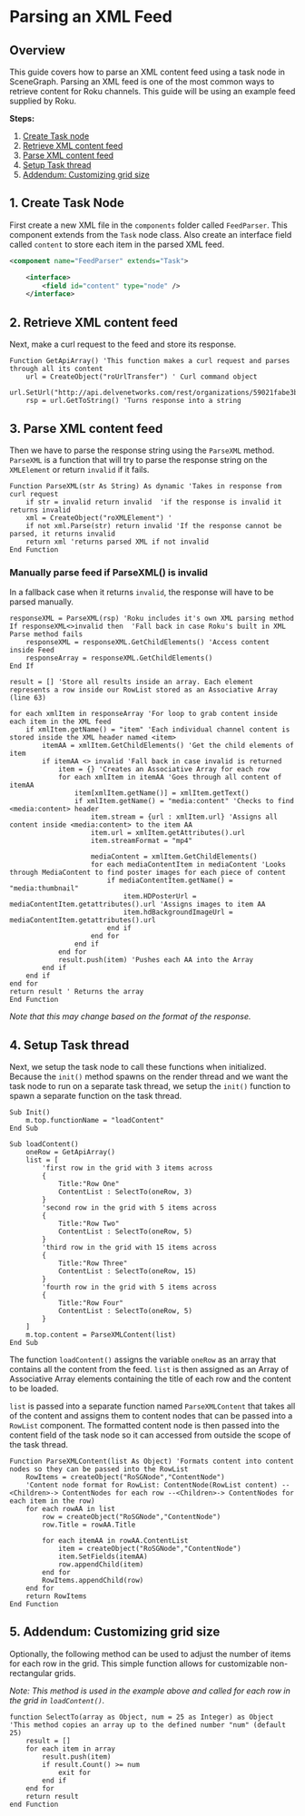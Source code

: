 # Parsing an XML Feed

## Overview

This guide covers how to parse an XML content feed using a task node in SceneGraph. Parsing an XML feed is one of the most common ways to retrieve content for Roku channels. This guide will be using an example feed supplied by Roku.

**Steps:**

1. [Create Task node](#1-create-task-node)
2. [Retrieve XML content feed](#2-retrieve-xml-content-feed)
3. [Parse XML content feed](#3-parse-xml-content-feed)
4. [Setup Task thread](#4-setup-task-thread)
5. [Addendum: Customizing grid size](#5-addendum-customizing-grid-size)

## 1. Create Task Node

First create a new XML file in the `components` folder called `FeedParser`. This component extends from the `Task` node class. Also create an interface field called `content` to store each item in the parsed XML feed.

```xml
<component name="FeedParser" extends="Task">

    <interface>
        <field id="content" type="node" />
    </interface>
```

## 2. Retrieve XML content feed

Next, make a curl request to the feed and store its response.

```brightscript
Function GetApiArray() 'This function makes a curl request and parses through all its content
    url = CreateObject("roUrlTransfer") ' Curl command object
    url.SetUrl("http://api.delvenetworks.com/rest/organizations/59021fabe3b645968e382ac726cd6c7b/channels/1cfd09ab38e54f48be8498e0249f5c83/media.rss")
    rsp = url.GetToString() 'Turns response into a string
```

## 3. Parse XML content feed

Then we have to parse the response string using the `ParseXML` method. `ParseXML` is a function that will try to parse the response string on the `XMLElement` or return `invalid` if it fails.

```brightscript
Function ParseXML(str As String) As dynamic 'Takes in response from curl request
    if str = invalid return invalid  'if the response is invalid it returns invalid
    xml = CreateObject("roXMLElement") '
    if not xml.Parse(str) return invalid 'If the response cannot be parsed, it returns invalid
    return xml 'returns parsed XML if not invalid
End Function
```

### Manually parse feed if ParseXML() is invalid

In a fallback case when it returns `invalid`, the response will have to be parsed manually.

```brightscript
responseXML = ParseXML(rsp) 'Roku includes it's own XML parsing method
If responseXML<>invalid then  'Fall back in case Roku's built in XML Parse method fails
    responseXML = responseXML.GetChildElements() 'Access content inside Feed
    responseArray = responseXML.GetChildElements()
End If

result = [] 'Store all results inside an array. Each element represents a row inside our RowList stored as an Associative Array (line 63)

for each xmlItem in responseArray 'For loop to grab content inside each item in the XML feed
    if xmlItem.getName() = "item" 'Each individual channel content is stored inside the XML header named <item>
        itemAA = xmlItem.GetChildElements() 'Get the child elements of item
        if itemAA <> invalid 'Fall back in case invalid is returned
            item = {} 'Creates an Associative Array for each row
            for each xmlItem in itemAA 'Goes through all content of itemAA
                item[xmlItem.getName()] = xmlItem.getText()
                if xmlItem.getName() = "media:content" 'Checks to find <media:content> header
                    item.stream = {url : xmlItem.url} 'Assigns all content inside <media:content> to the item AA
                    item.url = xmlItem.getAttributes().url
                    item.streamFormat = "mp4"

                    mediaContent = xmlItem.GetChildElements()
                    for each mediaContentItem in mediaContent 'Looks through MediaContent to find poster images for each piece of content
                        if mediaContentItem.getName() = "media:thumbnail"
                            item.HDPosterUrl = mediaContentItem.getattributes().url 'Assigns images to item AA
                            item.hdBackgroundImageUrl = mediaContentItem.getattributes().url
                        end if
                    end for
                end if
            end for
            result.push(item) 'Pushes each AA into the Array
        end if
    end if
end for
return result ' Returns the array
End Function
```

_Note that this may change based on the format of the response._

## 4. Setup Task thread

Next, we setup the task node to call these functions when initialized. Because the `init()` method spawns on the render thread and we want the task node to run on a separate task thread, we setup the `init()` function to spawn a separate function on the task thread.

```brightscript
Sub Init()
    m.top.functionName = "loadContent"
End Sub

Sub loadContent()
    oneRow = GetApiArray()
    list = [
        'first row in the grid with 3 items across
        {
            Title:"Row One"
            ContentList : SelectTo(oneRow, 3)
        }
        'second row in the grid with 5 items across
        {
            Title:"Row Two"
            ContentList : SelectTo(oneRow, 5)
        }
        'third row in the grid with 15 items across
        {
            Title:"Row Three"
            ContentList : SelectTo(oneRow, 15)
        }
        'fourth row in the grid with 5 items across
        {
            Title:"Row Four"
            ContentList : SelectTo(oneRow, 5)
        }
    ]
    m.top.content = ParseXMLContent(list)
End Sub
```

The function `loadContent()` assigns the variable `oneRow` as an array that contains all the content from the feed. `list` is then assigned as an Array of Associative Array elements containing the title of each row and the content to be loaded.

`list` is passed into a separate function named `ParseXMLContent` that takes all of the content and assigns them to content nodes that can be passed into a `RowList` component. The formatted content node is then passed into the content field of the task node so it can accessed from outside the scope of the task thread.

```brightscript
Function ParseXMLContent(list As Object) 'Formats content into content nodes so they can be passed into the RowList
    RowItems = createObject("RoSGNode","ContentNode")
    'Content node format for RowList: ContentNode(RowList content) --<Children>-> ContentNodes for each row --<Children>-> ContentNodes for each item in the row)
    for each rowAA in list
        row = createObject("RoSGNode","ContentNode")
        row.Title = rowAA.Title

        for each itemAA in rowAA.ContentList
            item = createObject("RoSGNode","ContentNode")
            item.SetFields(itemAA)
            row.appendChild(item)
        end for
        RowItems.appendChild(row)
    end for
    return RowItems
End Function
```

## 5. Addendum: Customizing grid size

Optionally, the following method can be used to adjust the number of items for each row in the grid. This simple function allows for customizable non-rectangular grids.

_Note: This method is used in the example above and called for each row in the grid in `loadContent()`._

```brightscript
function SelectTo(array as Object, num = 25 as Integer) as Object 'This method copies an array up to the defined number "num" (default 25)
    result = []
    for each item in array
        result.push(item)
        if result.Count() >= num
            exit for
        end if
    end for
    return result
end Function
```
